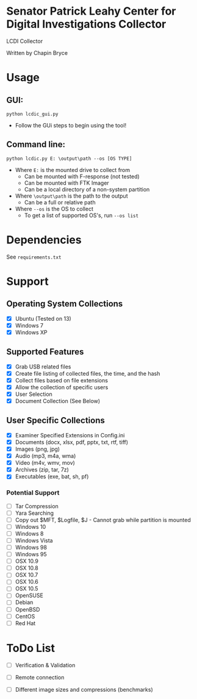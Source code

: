 Senator Patrick Leahy Center for Digital Investigations Collector
=====

LCDI Collector

Written by Chapin Bryce

# Usage

## GUI:
`python lcdic_gui.py`

- Follow the GUi steps to begin using the tool!

## Command line:
`python lcdic.py E: \output\path --os [OS TYPE]`

- Where `E:` is the mounted drive to collect from 
  - Can be mounted with F-response (not tested)
  - Can be mounted with FTK Imager
  - Can be a local directory of a non-system partition
- Where `\output\path` is the path to the output
  - Can be a full or relative path
- Where `--os` is the OS to collect
  - To get a list of supported OS's, run `--os list`

# Dependencies

See `requirements.txt`

# Support

## Operating System Collections
- [x] Ubuntu (Tested on 13)
- [x] Windows 7
- [x] Windows XP

## Supported Features
- [x] Grab USB related files
- [x] Create file listing of collected files, the time, and the hash
- [x] Collect files based on file extensions
- [x] Allow the collection of specific users
- [x] User Selection
- [x] Document Collection (See Below)

## User Specific Collections
- [x] Examiner Specified Extensions in Config.ini
- [x] Documents (docx, xlsx, pdf, pptx, txt, rtf, tiff)
- [x] Images (png, jpg)
- [x] Audio (mp3, m4a, wma)
- [x] Video (m4v, wmv, mov)
- [x] Archives (zip, tar, 7z)
- [x] Executables (exe, bat, sh, pf)

### Potential Support
- [ ] Tar Compression
- [ ] Yara Searching
- [ ] Copy out $MFT, $Logfile, $J - Cannot grab while partition is mounted
- [ ] Windows 10
- [ ] Windows 8
- [ ] Windows Vista
- [ ] Windows 98
- [ ] Windows 95
- [ ] OSX 10.9
- [ ] OSX 10.8
- [ ] OSX 10.7
- [ ] OSX 10.6
- [ ] OSX 10.5
- [ ] OpenSUSE
- [ ] Debian
- [ ] OpenBSD
- [ ] CentOS
- [ ] Red Hat

# ToDo List
- [ ] Verification & Validation
- [ ] Remote connection
- [ ] Different image sizes and compressions (benchmarks)




